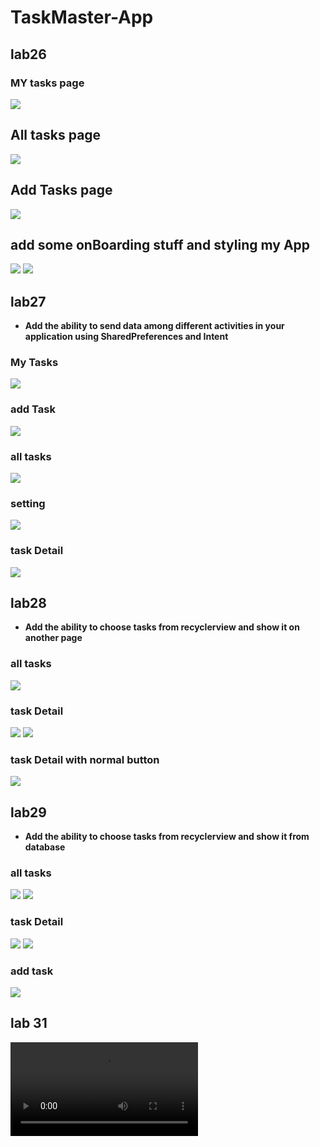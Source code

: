 # TaskMaster-App
## lab26
### MY tasks page
![](/screenshots/p3.png)
## All tasks page
![](/screenshots/p4.png)
## Add Tasks page
![](/screenshots/p5.png)

## add some onBoarding stuff and styling my App
![](/screenshots/p1.png)
![](/screenshots/p2.png)


## lab27
 - **Add the ability to send data among different activities in your application using SharedPreferences and Intent**
 
### My Tasks
![](/screenshots/mytasks.png)
### add Task
![](/screenshots/addtask.png)
### all tasks
![](/screenshots/alltasks.png)
### setting
![](/screenshots/setting.png)
### task Detail
![](/screenshots/taskDetail.png)

## lab28
- **Add the ability to choose tasks from recyclerview and show it on another page**

### all tasks
![](/screenshots/alltasks-lab28.png)

### task Detail
![](/screenshots/taskDetails-rec.png)
![](/screenshots/taskdetail-rec-2.png)

### task Detail with normal button
![](/screenshots/taskDetail.png)

## lab29
- **Add the ability to choose tasks from recyclerview and show it from database**

### all tasks
![](/screenshots/All.png)
![](/screenshots/All2.png)


### task Detail
![](/screenshots/lab29-details.png)
![](/screenshots/lab29-details2.png)

### add task
![](/screenshots/lab29-add.png)

## lab 31
![](/screenshots/lab31.mp4)